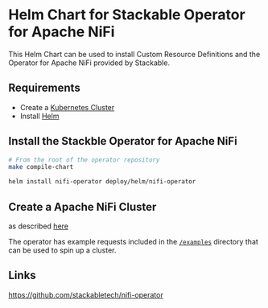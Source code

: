 [//]: # (=============)
[//]: # (This file is automatically generated from the templates in stackabletech/operator-templating)
[//]: # (DON'T MANUALLY EDIT THIS FILE)
[//]: # (=============)

# Helm Chart for Stackable Operator for Apache NiFi

This Helm Chart can be used to install Custom Resource Definitions and the Operator for Apache NiFi provided by Stackable.


## Requirements

- Create a [Kubernetes Cluster](../Readme.md)
- Install [Helm](https://helm.sh/docs/intro/install/)


## Install the Stackble Operator for Apache NiFi

```bash
# From the root of the operator repository
make compile-chart

helm install nifi-operator deploy/helm/nifi-operator
```




## Create a Apache NiFi Cluster

as described [here](https://docs.stackable.tech/nifi/index.html)



The operator has example requests included in the [`/examples`](https://github.com/stackabletech/nifi/operator/tree/main/examples) directory that can be used to spin up a cluster.


## Links

https://github.com/stackabletech/nifi-operator


